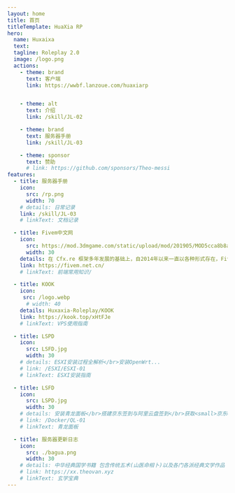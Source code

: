 ```yaml
---
layout: home
title: 首页
titleTemplate: HuaXia RP
hero:
  name: Huxaixa
  text:
  tagline: Roleplay 2.0 
  image: /logo.png
  actions:
    - theme: brand
      text: 客户端
      link: https://wwbf.lanzoue.com/huaxiarp


    - theme: alt
      text: 介绍
      link: /skill/JL-02

    - theme: brand
      text: 服务器手册
      link: /skill/JL-03

    - theme: sponsor
      text: 赞助
      # link: https://github.com/sponsors/Theo-messi
features:
  - title: 服务器手册
    icon:
      src: /rp.png
      width: 70
    # details: 日常记录
    link: /skill/JL-03
    # linkText: 文档记录

  - title: Fivem中文网
    icon:
      src: https://mod.3dmgame.com/static/upload/mod/201905/MOD5cca8b8add04a.png
      width: 30
    details: 在 Cfx.re 框架多年发展的基础上，自2014年以来一直以各种形式存在，FiveM是最早开源的GTA5私服联机框架。我们一直将社区（包括玩家，服务器所有者和更大的GTA改装社区）放在首位。
    link: https://fivem.net.cn/
    # linkText: 前端常用知识/

  - title: KOOK
    icon: 
     src: /logo.webp
      # width: 40
    details: Huxaxia-Roleplay/KOOK
    link: https://kook.top/xHtFJe
    # linkText: VPS使用指南

  - title: LSPD
    icon:
      src: LSFD.jpg
      width: 30
    # details: ESXI安装过程全解析</br>安装OpenWrt...
    # link: /ESXI/ESXI-01
    # linkText: ESXI安装指南

  - title: LSFD
    icon:
      src: LSPD.jpg
      width: 30
    # details: 安装青龙面板</br>搭建京东签到与阿里云盘签到</br>获取<small>京东Cookie/阿里云盘Cookie</small>
    # link: /Docker/QL-01
    # linkText: 青龙面板

  - title: 服务器更新日志
    icon:
      src: ./bagua.png
      width: 30
    # details: 中华经典国学书籍 包含传统五术(山医命相卜)以及各门各派经典文学作品
    # link: https://xx.theovan.xyz
    # linkText: 玄学宝典
---
```

